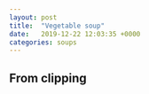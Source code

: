```yaml
---
layout: post
title:  "Vegetable soup"
date:   2019-12-22 12:03:35 +0000
categories: soups
---
```


## From clipping
